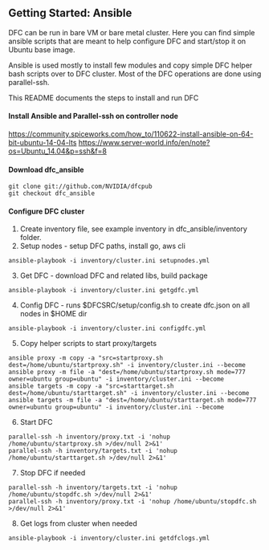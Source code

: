 ## Getting Started: Ansible

DFC can be run in bare VM or bare metal cluster. Here you can find simple ansible scripts that are meant to help configure DFC and start/stop it on Ubuntu base image. 

Ansible is used mostly to install few modules and copy simple DFC helper bash scripts over to DFC cluster. Most of the DFC operations are done using parallel-ssh.

This README documents the steps to install and run DFC

#### Install Ansible and Parallel-ssh on controller node
https://community.spiceworks.com/how_to/110622-install-ansible-on-64-bit-ubuntu-14-04-lts
https://www.server-world.info/en/note?os=Ubuntu_14.04&p=ssh&f=8

#### Download dfc_ansible 
```
git clone git://github.com/NVIDIA/dfcpub
git checkout dfc_ansible
```

#### Configure DFC cluster
1. Create inventory file, see example inventory in dfc_ansible/inventory folder. 
2. Setup nodes - setup DFC paths, install go, aws cli
```
ansible-playbook -i inventory/cluster.ini setupnodes.yml
```
3. Get DFC - download DFC and related libs, build package
```
ansible-playbook -i inventory/cluster.ini getgdfc.yml
```
4. Config DFC - runs $DFCSRC/setup/config.sh to create dfc.json on all nodes in $HOME dir
```
ansible-playbook -i inventory/cluster.ini configdfc.yml
```
5. Copy helper scripts to start proxy/targets
```
ansible proxy -m copy -a "src=startproxy.sh dest=/home/ubuntu/startproxy.sh" -i inventory/cluster.ini --become
ansible proxy -m file -a "dest=/home/ubuntu/startproxy.sh mode=777 owner=ubuntu group=ubuntu" -i inventory/cluster.ini --become
ansible targets -m copy -a "src=starttarget.sh dest=/home/ubuntu/starttarget.sh" -i inventory/cluster.ini --become
ansible targets -m file -a "dest=/home/ubuntu/starttarget.sh mode=777 owner=ubuntu group=ubuntu" -i inventory/cluster.ini --become
```

6. Start DFC
```
parallel-ssh -h inventory/proxy.txt -i 'nohup /home/ubuntu/startproxy.sh >/dev/null 2>&1'
parallel-ssh -h inventory/targets.txt -i 'nohup /home/ubuntu/starttarget.sh >/dev/null 2>&1'
```

7. Stop DFC if needed
```
parallel-ssh -h inventory/targets.txt -i 'nohup /home/ubuntu/stopdfc.sh >/dev/null 2>&1'
parallel-ssh -h inventory/proxy.txt -i 'nohup /home/ubuntu/stopdfc.sh >/dev/null 2>&1'
```

8. Get logs from cluster when needed
```
ansible-playbook -i inventory/cluster.ini getdfclogs.yml
```

